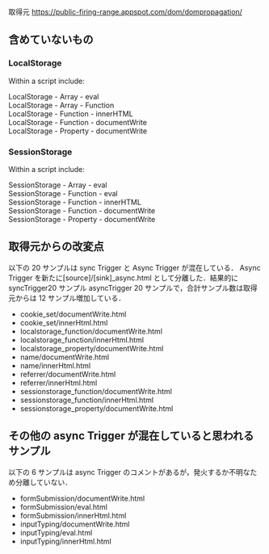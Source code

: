 取得元
https://public-firing-range.appspot.com/dom/dompropagation/

## 含めていないもの

### LocalStorage
Within a script include:

LocalStorage - Array - eval  
LocalStorage - Array - Function  
LocalStorage - Function - innerHTML  
LocalStorage - Function - documentWrite  
LocalStorage - Property - documentWrite

### SessionStorage
Within a script include:

SessionStorage - Array - eval  
SessionStorage - Function - eval  
SessionStorage - Function - innerHTML  
SessionStorage - Function - documentWrite  
SessionStorage - Property - documentWrite

## 取得元からの改変点

以下の 20 サンプルは sync Trigger と Async Trigger が混在している．
Async Trigger を新たに[source]/[sink]\_async.html として分離した．結果的に syncTrigger20 サンプル asyncTrigger 20 サンプルで，合計サンプル数は取得元からは 12 サンプル増加している．

- cookie_set/documentWrite.html
- cookie_set/innerHtml.html
- localstorage_function/documentWrite.html
- localstorage_function/innerHtml.html
- localstorage_property/documentWrite.html
- name/documentWrite.html
- name/innerHtml.html
- referrer/documentWrite.html
- referrer/innerHtml.html
- sessionstorage_function/documentWrite.html
- sessionstorage_function/innerHtml.html
- sessionstorage_property/documentWrite.html

## その他の async Trigger が混在していると思われるサンプル

以下の 6 サンプルは async Trigger のコメントがあるが，発火するか不明なため分離していない．

- formSubmission/documentWrite.html
- formSubmission/eval.html
- formSubmission/innerHtml.html
- inputTyping/documentWrite.html
- inputTyping/eval.html
- inputTyping/innerHtml.html

